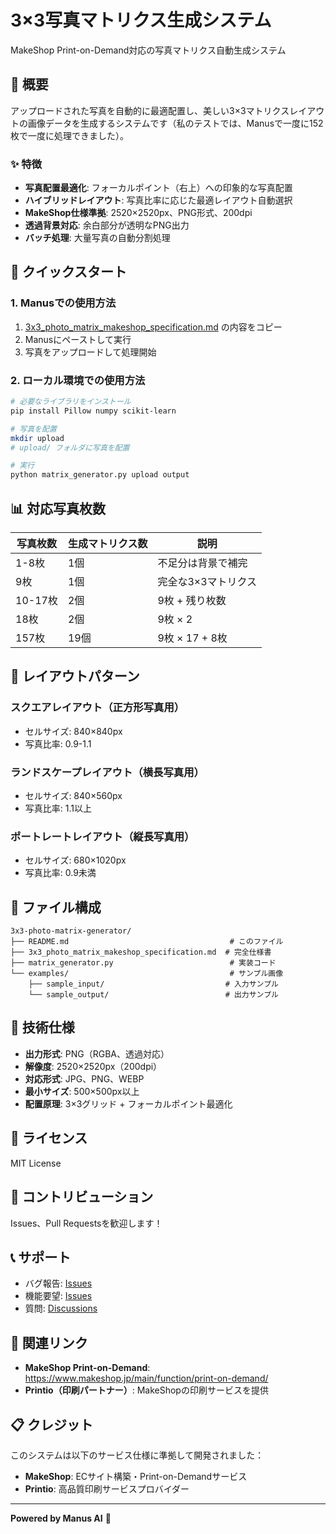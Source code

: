 # 3×3写真マトリクス生成システム

MakeShop Print-on-Demand対応の写真マトリクス自動生成システム

## 🎯 概要

アップロードされた写真を自動的に最適配置し、美しい3×3マトリクスレイアウトの画像データを生成するシステムです（私のテストでは、Manusで一度に152枚で一度に処理できました）。

### ✨ 特徴

- **写真配置最適化**: フォーカルポイント（右上）への印象的な写真配置
- **ハイブリッドレイアウト**: 写真比率に応じた最適レイアウト自動選択
- **MakeShop仕様準拠**: 2520×2520px、PNG形式、200dpi
- **透過背景対応**: 余白部分が透明なPNG出力
- **バッチ処理**: 大量写真の自動分割処理

## 🚀 クイックスタート

### 1. Manusでの使用方法

1. [3x3_photo_matrix_makeshop_specification.md](./3x3_photo_matrix_makeshop_specification.md) の内容をコピー
2. Manusにペーストして実行
3. 写真をアップロードして処理開始

### 2. ローカル環境での使用方法

```bash
# 必要なライブラリをインストール
pip install Pillow numpy scikit-learn

# 写真を配置
mkdir upload
# upload/ フォルダに写真を配置

# 実行
python matrix_generator.py upload output
```

## 📊 対応写真枚数

| 写真枚数 | 生成マトリクス数 | 説明 |
|---------|----------------|------|
| 1-8枚 | 1個 | 不足分は背景で補完 |
| 9枚 | 1個 | 完全な3×3マトリクス |
| 10-17枚 | 2個 | 9枚 + 残り枚数 |
| 18枚 | 2個 | 9枚 × 2 |
| 157枚 | 19個 | 9枚 × 17 + 8枚 |

## 🎨 レイアウトパターン

### スクエアレイアウト（正方形写真用）
- セルサイズ: 840×840px
- 写真比率: 0.9-1.1

### ランドスケープレイアウト（横長写真用）
- セルサイズ: 840×560px
- 写真比率: 1.1以上

### ポートレートレイアウト（縦長写真用）
- セルサイズ: 680×1020px
- 写真比率: 0.9未満

## 📁 ファイル構成

```
3x3-photo-matrix-generator/
├── README.md                                    # このファイル
├── 3x3_photo_matrix_makeshop_specification.md  # 完全仕様書
├── matrix_generator.py                          # 実装コード
└── examples/                                    # サンプル画像
    ├── sample_input/                           # 入力サンプル
    └── sample_output/                          # 出力サンプル
```

## 🔧 技術仕様

- **出力形式**: PNG（RGBA、透過対応）
- **解像度**: 2520×2520px（200dpi）
- **対応形式**: JPG、PNG、WEBP
- **最小サイズ**: 500×500px以上
- **配置原理**: 3×3グリッド + フォーカルポイント最適化

## 📝 ライセンス

MIT License

## 🤝 コントリビューション

Issues、Pull Requestsを歓迎します！

## 📞 サポート

- バグ報告: [Issues](../../issues)
- 機能要望: [Issues](../../issues)
- 質問: [Discussions](../../discussions)

## 🔗 関連リンク

- **MakeShop Print-on-Demand**: https://www.makeshop.jp/main/function/print-on-demand/
- **Printio（印刷パートナー）**: MakeShopの印刷サービスを提供

## 📋 クレジット

このシステムは以下のサービス仕様に準拠して開発されました：
- **MakeShop**: ECサイト構築・Print-on-Demandサービス
- **Printio**: 高品質印刷サービスプロバイダー

---

**Powered by Manus AI** 🤖

